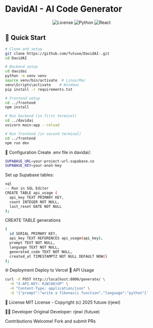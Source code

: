 
# DavidAI - AI Code Generator

<p align="center">
  <img src="https://img.shields.io/badge/License-MIT-green.svg" alt="License">
  <img src="https://img.shields.io/badge/Python-3.9+-blue.svg" alt="Python">
  <img src="https://img.shields.io/badge/React-18+-61DAFB.svg" alt="React">
</p>

## 🚀 Quick Start

```bash
# Clone and setup
git clone https://github.com/futuxe/DavidAI-.git
cd DavidAI

# Backend setup
cd davidai
python -m venv venv
source venv/bin/activate  # Linux/Mac
venv\Scripts\activate    # Windows
pip install -r requirements.txt

# Frontend setup
cd ../frontend
npm install

# Run backend (in first terminal)
cd ../davidai
uvicorn main:app --reload

# Run frontend (in second terminal)
cd ../frontend
npm run dev
```
🔧 Configuration
Create .env file in davidai/:

```bash
SUPABASE_URL=your-project-url.supabase.co
SUPABASE_KEY=your-anon-key
```
Set up Supabase tables:
```bash
sql
-- Run in SQL Editor
CREATE TABLE api_usage (
  api_key TEXT PRIMARY KEY,
  count INTEGER NOT NULL,
  last_reset DATE NOT NULL
);
```
CREATE TABLE generations 
```bash
(
  id SERIAL PRIMARY KEY,
  api_key TEXT REFERENCES api_usage(api_key),
  prompt TEXT NOT NULL,
  language TEXT NOT NULL,
  generated_code TEXT NOT NULL,
  created_at TIMESTAMPTZ NOT NULL DEFAULT NOW()
);
```
🌐 Deployment
Deploy to Vercel
📖 API Usage
```bash
curl -X POST http://localhost:8000/generate/ \
  -H "X-API-KEY: RJW(80)OP" \
  -H "Content-Type: application/json" \
  -d '{"prompt":"write a fibonacci function","language":"python"}'
```
📜 License
MIT License - Copyright (c) 2025 futuxe (rjewi)

👨‍💻 Developer
Original Developer: rjewi (futuxe)

Contributions Welcome! Fork and submit PRs
